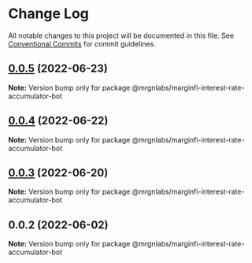 # Change Log

All notable changes to this project will be documented in this file.
See [Conventional Commits](https://conventionalcommits.org) for commit guidelines.

## [0.0.5](https://github.com/mrgnlabs/marginfi-sdk/compare/@mrgnlabs/marginfi-interest-rate-accumulator-bot@0.0.4...@mrgnlabs/marginfi-interest-rate-accumulator-bot@0.0.5) (2022-06-23)

**Note:** Version bump only for package @mrgnlabs/marginfi-interest-rate-accumulator-bot





## [0.0.4](https://github.com/mrgnlabs/marginfi-sdk/compare/@mrgnlabs/marginfi-interest-rate-accumulator-bot@0.0.3...@mrgnlabs/marginfi-interest-rate-accumulator-bot@0.0.4) (2022-06-22)

**Note:** Version bump only for package @mrgnlabs/marginfi-interest-rate-accumulator-bot





## [0.0.3](https://github.com/mrgnlabs/marginfi-sdk/compare/@mrgnlabs/marginfi-interest-rate-accumulator-bot@0.0.2...@mrgnlabs/marginfi-interest-rate-accumulator-bot@0.0.3) (2022-06-20)

**Note:** Version bump only for package @mrgnlabs/marginfi-interest-rate-accumulator-bot





## 0.0.2 (2022-06-02)

**Note:** Version bump only for package @mrgnlabs/marginfi-interest-rate-accumulator-bot
